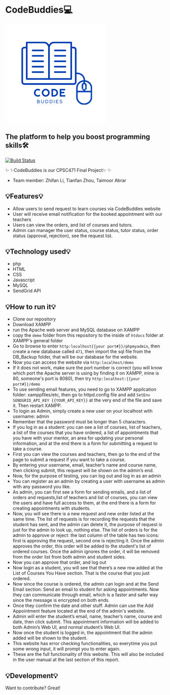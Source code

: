 # CodeBuddies💻
![alt text](https://github.com/zhifanl/CodeBuddies/blob/main/demo/img/CodeBuddies.png?raw=true)


## The platform to help you boost programming skills🛠


[![Build Status](https://travis-ci.org/joemccann/dillinger.svg?branch=master)](https://travis-ci.org/joemccann/dillinger)

✨ ✨CodeBuddies is our CPSC471 Final Project✨ ✨

- Team member: Zhifan Li, Tianfan Zhou, Taimoor Abrar


## 💡Features💡

- Allow users to send request to learn courses via CodeBuddies website
- User will receive email notification for the booked appointment with our teachers
- Users can view the orders, and list of courses and tutors.
- Admin can manager the user status, course status, tutor status, order status (approval, rejection), see the request list.




## 💡Technology used💡


- php
- HTML 
- CSS 
- Javascript
- MySQL
- SendGrid API



## 💡How to run it💡

* Clone our repository
* Download XAMPP
* run the Apache web server and MySQL database on XAMPP
* copy the ``demo`` folder from this repository to the inside of ``htdocs`` folder at XAMPP's general folder
* Go to browse to enter ``http:localhost{{your port#}}/phpmyadmin``, then create a new database called `471`, then import the sql file from the DB_Backup folder, that will be our database for the website. 
* Now you can access the website via ``http:localhost/demo``
* If it does not work, make sure the port number is correct (you will know which port the Apache server is using by finding it on XAMPP, mine is 80, someone's port is 8080), then try ``http:localhost:{{your port#}}/demo``
* To use sending email features, you need to go to XAMPP appilcation folder: xamppfiles/etc, then go to httpd.config file and add ``SetEnv SENDGRID_API_KEY {{YOUR_API_KEY}}`` at the very end of the file and save it. Then restart XAMPP.
* To login as Admin, simply create a new user on your localhost with username: admin
* Remember that the password must be longer than 5 characters.
* If you log in as a student: you can see a list of courses, list of teachers, a list of the courses that you have ordered, a list of appointments that you have with your mentor, an area for updating your personal information, and at the end there is a form for submitting a request to take a course.
* First you can view the courses and teachers, then go to the end of the page to submit a request if you want to take a course.
* By entering your username, email, teacher’s name and course name, then clicking
submit, this request will be shown on the admin’s end.
* Now, for the purpose of testing, you can log out and log in as an admin
* You can register as an admin by creating a user with username as admin with any
password you like.
* As admin, you can first see a form for sending emails, and a list of orders and
requests,list of teachers and list of courses, you can view the users and have full access to them, at the end there is a form for creating appointments with students.
* Now, you will see there is a new request and new order listed at the same time. The list of requests is for recording the requests that the student has sent, and the admin can delete it, the purpose of request is just for the admin to look up, nothing else. The list of orders is for the admin to approve or reject: the last column of the table has two icons: first is approving the request, second one is rejecting it. Once the admin approves the order, this order will be added to the student's list of ordered courses. Once the admin ignores the order, it will be removed from the order list from both admin and student sides.
* Now you can approve that order, and log out
* Now login as a student, you will see that there’s a new row added at the List of Courses You Have section. That is the course that you just ordered.
* Now since the course is ordered, the admin can login and at the Send Email section:
Send an email to student for asking appointments. Now they can communicate through
email, which is a faster and safer way since the message is encrypted on both ends.
* Once they confirm the date and other stuff. Admin can use the Add Appointment feature located at the end of the admin's website.
* Admin will enter the student’s email, name, teacher’s name, course and date, then click submit. This appointment information will be added to both Admin’s Web UI, and normal student’s Web UI.
* Now once the student is logged in, the appointment that the admin added will be shown to the student.
* This website has error checking functionalities, so everytime you put some wrong input, it will prompt you to enter again.
* These are the full functionality of this website. This will also be included in the user manual at the last section of this report.


## 💡Development💡

Want to contribute? Great!
